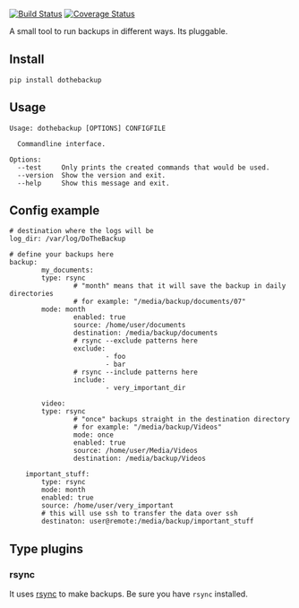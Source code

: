 [![Build Status](https://travis-ci.org/xsteadfastx/DoTheBackup.svg?branch=master)](https://travis-ci.org/xsteadfastx/DoTheBackup)
[![Coverage Status](http://img.shields.io/codecov/c/github/xsteadfastx/DoTheBackup.svg)](https://codecov.io/github/xsteadfastx/DoTheBackup)

A small tool to run backups in different ways. Its pluggable.

## Install ##

`pip install dothebackup`

## Usage ##

```
Usage: dothebackup [OPTIONS] CONFIGFILE

  Commandline interface.

Options:
  --test     Only prints the created commands that would be used.
  --version  Show the version and exit.
  --help     Show this message and exit.
```

## Config example ##
```
# destination where the logs will be
log_dir: /var/log/DoTheBackup

# define your backups here
backup:
        my_documents:
		type: rsync
                # "month" means that it will save the backup in daily directories
                # for example: "/media/backup/documents/07"
		mode: month
                enabled: true
                source: /home/user/documents
                destination: /media/backup/documents
                # rsync --exclude patterns here
                exclude:
                        - foo
                        - bar
                # rsync --include patterns here
                include:
                        - very_important_dir

        video:
		type: rsync
                # "once" backups straight in the destination directory
                # for example: "/media/backup/Videos"
                mode: once
                enabled: true
                source: /home/user/Media/Videos
                destination: /media/backup/Videos

	important_stuff:
		type: rsync
		mode: month
		enabled: true
		source: /home/user/very_important
		# this will use ssh to transfer the data over ssh
		destinaton: user@remote:/media/backup/important_stuff
```

## Type plugins ##

### rsync ###
It uses [rsync](https://rsync.samba.org/) to make backups. Be sure you have `rsync` installed.
